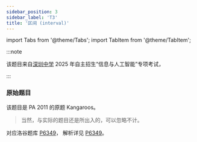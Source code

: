 ```yaml
---
sidebar_position: 3
sidebar_label: 'T3'
title: '区间 (interval)'
---
```

import Tabs from '@theme/Tabs';
import TabItem from '@theme/TabItem';

:::note

该题目来自[深圳中学](https://shenzhong.net/) 2025 年自主招生“信息与人工智能”专项考试，

:::

### 原始题目

该题目是 PA 2011 的原题 Kangaroos。
> 当然，与实际的题目还是所出入的，可以忽略不计。

对应洛谷题库 [P6349](https://www.luogu.com.cn/problem/P6349)，
解析详见 [P6349](../../../luogu/P6349.md)。